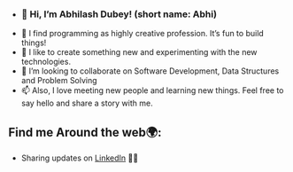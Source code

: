 - ### 👋 Hi, I’m Abhilash Dubey! (short name: Abhi)
- 👀 I find programming as highly creative profession. It’s fun to build things!
- 🌱 I like to create something new and experimenting with the new technologies.
- 💞️ I’m looking to collaborate on Software Development, Data Structures and Problem Solving
- 📫 Also, I love meeting new people and learning new things. Feel free to say hello and share a story with me.


## Find me Around the web🌍:
- Sharing updates on <a href="https://www.linkedin.com/in/abhilash-dubey/">LinkedIn</a> 👯‍♂‍


<!---
Abhilash-du/Abhilash-du is a ✨ special ✨ repository because its `README.md` (this file) appears on your GitHub profile.
You can click the Preview link to take a look at your changes.
--->
<!--- For future use:- (github stats)
<img src="https://github-readme-stats.vercel.app/api?username=abhilash-du&&show_icons=true&title_color=ffffff&icon_color=bb2acf&text_color=daf7dc&bg_color=151515">
--->
